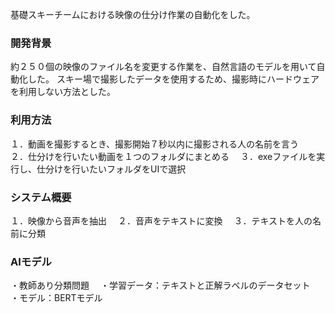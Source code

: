 基礎スキーチームにおける映像の仕分け作業の自動化をした。




### 開発背景

約２５０個の映像のファイル名を変更する作業を、自然言語のモデルを用いて自動化した。
スキー場で撮影したデータを使用するため、撮影時にハードウェアを利用しない方法とした。

### 利用方法

１．動画を撮影するとき、撮影開始７秒以内に撮影される人の名前を言う　
２．仕分けを行いたい動画を１つのフォルダにまとめる　
３．exeファイルを実行し、仕分けを行いたいフォルダをUIで選択

### システム概要

１．映像から音声を抽出　
２．音声をテキストに変換　
３．テキストを人の名前に分類

### AIモデル

・教師あり分類問題　
・学習データ：テキストと正解ラベルのデータセット　
・モデル：BERTモデル
